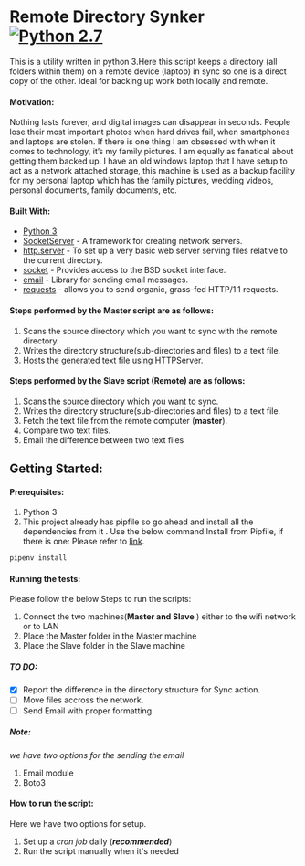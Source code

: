 # Remote Directory Synker [![Python 2.7](https://img.shields.io/badge/python-3.6-blue.svg)](https://www.python.org/downloads/release/python-360/)

This is a utility written in python 3.Here this script keeps a directory (all folders within them) on a remote device (laptop) in sync so one is a direct copy of the other. Ideal for backing up work both locally and remote.

#### Motivation:
Nothing lasts forever, and digital images can disappear in seconds. People lose their most important photos when hard drives fail, when smartphones and laptops are stolen. If there is one thing I am obsessed with when it comes to technology, it’s my family pictures. I am equally as fanatical about getting them backed up. I have an old windows laptop that I have setup to act as a network attached storage, this machine is used as a backup facility for my personal laptop which has the family pictures, wedding videos, personal documents, family documents, etc.

#### Built With:
- [Python 3](https://www.python.org/download/releases/3.0/)
- [SocketServer](https://docs.python.org/3/library/socketserver.html) - A framework for creating network servers.
- [http.server](http://docs.python-requests.org/en/master/) - To set up a very basic web server serving files relative to the current directory.
- [socket](https://boto3.amazonaws.com/v1/documentation/api/latest/index.html) - Provides access to the BSD socket interface.
- [email](https://docs.python.org/2/library/email.html#module-email) - Library for sending email messages.
-  [requests](http://docs.python-requests.org/en/master/) - allows you to send organic, grass-fed HTTP/1.1 requests.

#### Steps performed by the Master script are as follows:
1. Scans the source directory which you want to sync with the remote directory. 
2. Writes the directory structure(sub-directories and files) to a text file.
3. Hosts the generated text file using HTTPServer.

#### Steps performed by the Slave script (Remote) are as follows:
1. Scans the source directory which you want to sync.
2. Writes the directory structure(sub-directories and files) to a text file.
3. Fetch the text file from the remote computer (**master**).
4. Compare two text files. 
5. Email the difference between two text files

## Getting Started:

#### Prerequisites:
1. Python 3
2. This project already has pipfile so go ahead and install all the dependencies from it . Use the below command:Install from Pipfile, if there is one: Please refer to [link](https://pipenv.readthedocs.io/en/latest/basics/#example-pipenv-workflow).

 ```bash
 pipenv install
 ```
#### Running the tests:
Please follow the below Steps to run the scripts:
1. Connect the two machines(**Master and Slave** ) either to the wifi network or to LAN
2. Place the Master folder in the Master machine
3. Place the Slave folder in the Slave machine


##### TO DO:
- [x] Report the difference in the directory structure for Sync action.
- [ ] Move files accross the network.
- [ ] Send Email with proper formatting 

##### Note: 
_we have two options for the sending the email_
1. Email module
2. Boto3 

#### How to run the script:
Here we have two options for setup.
1. Set up a _cron job_ daily (**_recommended_**)
2. Run the script manually when it's needed












 



